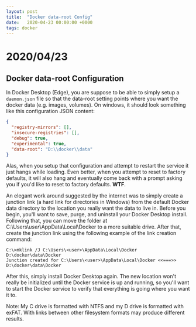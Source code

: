 ```yaml
---
layout: post
title:  "Docker data-root Config"
date:   2020-04-23 00:00:00 +0000
tags: docker
---
```


# 2020/04/23

## Docker data-root Configuration

In Docker Desktop (Edge), you are suppose to be able to simply setup a `daemon.json` file so that the data-root setting points where you want the docker data (e.g. images, volumes). On windows, it should look something like this configuration JSON content:

```json
{
  "registry-mirrors": [],
  "insecure-registries": [],
  "debug": true,
  "experimental": true,
  "data-root": "D:\\docker\\data"
}
```

Alas, when you setup that configuration and attempt to restart the service it just hangs while loading. Even better, when you attempt to reset to factory defaults, it will also hang and eventually come back with a prompt asking you if you'd like to reset to factory defaults. **WTF**. 

An elegant work around suggested by the internet was to simply create a junction link (a hard link for directories in Windows) from the default Docker data directory to the location you really want the data to live in.  Before you begin, you'll want to save, purge, and uninstall your Docker Desktop install. Following that, you can move the folder at C:\Users\\*user*\AppData\Local\Docker to a more suitable drive. After that, create the junction link using the following example of the link creation command:

```
C:\>mklink /J C:\Users\<user>\AppData\Local\Docker D:\docker\data\Docker
Junction created for C:\Users\<user>\AppData\Local\Docker <<===>> D:\docker\data\Docker
```

After this, simply install Docker Desktop again. The new location won't really be initialized until the Docker service is up and running, so you'll want to start the Docker service to verify that everything is going where you want it to.

Note: My C drive is formatted with NTFS and my D drive is formatted with exFAT. With links between other filesystem formats may produce different results.